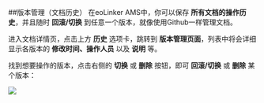 ##版本管理（文档历史）
在eoLinker AMS中，你可以保存 **所有文档的操作历史**，并且随时 **回滚/切换** 到任意一个版本，就像使用Github一样管理文档。

进入文档详情页，点击上方 **历史** 选项卡，跳转到 **版本管理页面**，列表中将会详细显示各版本的 **修改时间、操作人员** 以及 **说明** 等。

找到想要操作的版本，点击右侧的 **切换** 或 **删除** 按钮，即可 **回滚/切换** 或 **删除** 某个版本：

![](http://data.eolinker.com/course/2U6uUMU4942d3e426874007e2695c17ae7043d06672d604)
